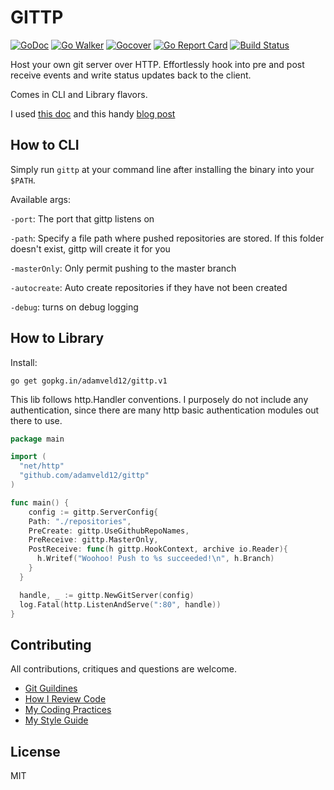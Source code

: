 # GITTP

[![GoDoc](https://godoc.org/github.com/adamveld12/gittp?status.svg)](http://godoc.org/github.com/adamveld12/gittp)
[![Go Walker](http://gowalker.org/api/v1/badge)](https://gowalker.org/github.com/adamveld12/gittp)
[![Gocover](http://gocover.io/_badge/github.com/adamveld12/gittp)](http://gocover.io/github.com/adamveld12/gittp)
[![Go Report Card](https://goreportcard.com/badge/github.com/adamveld12/gittp)](https://goreportcard.com/report/github.com/adamveld12/gittp)
[![Build Status](https://semaphoreci.com/api/v1/adamveld12/gittp/branches/master/badge.svg)](https://semaphoreci.com/adamveld12/gittp)

Host your own git server over HTTP. Effortlessly hook into pre and post receive events and write status updates back to the client.

Comes in CLI and Library flavors.

I used [this doc](https://www.kernel.org/pub/software/scm/git/docs/technical/http-protocol.html) and this handy [blog post](http://www.michaelfcollins3.me/blog/2012/05/18/implementing-a-git-http-server.html)


## How to CLI

Simply run `gittp` at your command line after installing the binary into your `$PATH`.

Available args:

`-port`: The port that gittp listens on

`-path`: Specify a file path where pushed repositories are stored. If this folder doesn't exist, gittp will create it for you

`-masterOnly`: Only permit pushing to the master branch

`-autocreate`: Auto create repositories if they have not been created

`-debug`: turns on debug logging

## How to Library

Install:
```
go get gopkg.in/adamveld12/gittp.v1
```

This lib follows http.Handler conventions. I purposely do not include any authentication, since there are many http basic authentication modules out there to use.


```go
package main

import (
  "net/http"
  "github.com/adamveld12/gittp"
)

func main() {
	config := gittp.ServerConfig{
    Path: "./repositories",
    PreCreate: gittp.UseGithubRepoNames,
    PreReceive: gittp.MasterOnly,
    PostReceive: func(h gittp.HookContext, archive io.Reader){
      h.Writef("Woohoo! Push to %s succeeded!\n", h.Branch)
    }
  }

  handle, _ := gittp.NewGitServer(config)
  log.Fatal(http.ListenAndServe(":80", handle))
}
```


## Contributing

All contributions, critiques and questions are welcome.

- [Git Guildines](https://github.com/thoughtbot/guides/tree/master/protocol/git)
- [How I Review Code](https://github.com/thoughtbot/guides/tree/master/code-review)
- [My Coding Practices](https://github.com/thoughtbot/guides/tree/master/best-practices)
- [My Style Guide](https://github.com/thoughtbot/guides/tree/master/style)


## License

MIT
